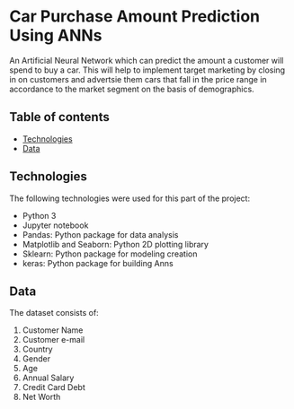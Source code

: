# Car Purchase Amount Prediction Using ANNs
An Artificial Neural Network which can predict the amount a customer will spend to buy a car. This will help to implement target marketing by closing in on customers and advertsie them cars that fall in the price range in accordance to the market segment on the basis of demographics.

## Table of contents
* [Technologies](#technologies)
* [Data](#data)

## Technologies
  The following technologies were used for this part of the project:
  * Python 3
  * Jupyter notebook
  * Pandas: Python package for data analysis
  * Matplotlib and Seaborn: Python 2D plotting library
  * Sklearn: Python package for modeling creation
  * keras: Python package for building Anns
  
 ## Data 
 The dataset consists of:
 1. Customer Name
 2. Customer e-mail
 3. Country 
 4. Gender
 5. Age 
 6. Annual Salary
 7. Credit Card Debt
 8. Net Worth
 


